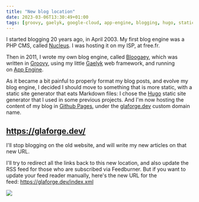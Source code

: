 ```yaml
---
title: "New blog location"
date: 2023-03-06T13:30:49+01:00
tags: [groovy, gaelyk, google-cloud, app-engine, blogging, hugo, static-site-generator]
---
```


I started blogging 20 years ago, in April 2003. My first blog engine was a PHP CMS, called [Nucleus](http://nucleuscms.org/). I was hosting it on my ISP, at free.fr.

Then in 2011, I wrote my own blog engine, called [Bloogaey](https://github.com/glaforge/bloogaey), which was written in [Groovy](https://groovy-lang.org/), using my little [Gaelyk](http://gaelyk.appspot.com/) web framework, and running on [App Engine](https://cloud.google.com/appengine).

As it became a bit painful to properly format my blog posts, and evolve my blog engine, I decided I should move to something that is more static, with a static site generator that eats Markdown files: I chose the [Hugo](https://gohugo.io/) static site generator that I used in some previous projects. And I'm now hosting the content of my blog in [Github Pages](https://github.com/glaforge/glaforge.github.io), under the [glaforge.dev](https://glaforge.dev/) custom domain name.

## <https://glaforge.dev/>

I'll stop blogging on the old website, and will write my new articles on that new URL.

I'll try to redirect all the links back to this new location, and also update the RSS feed for those who are subscribed via Feedburner. But if you want to update your feed reader manually, here's the new URL for the feed: <https://glaforge.dev/index.xml>

[![](/img/misc/glaforge-dev-screenshot.png)](https://glaforge.dev/)